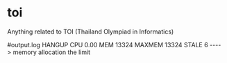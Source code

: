 # toi
Anything related to TOI (Thailand Olympiad in Informatics)

#output.log
HANGUP CPU 0.00 MEM 13324 MAXMEM 13324 STALE 6 ----> memory allocation the limit
